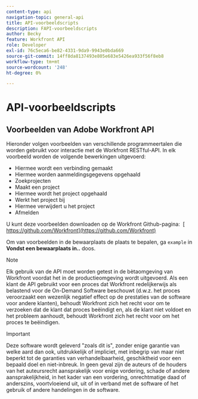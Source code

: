 ```yaml
---
content-type: api
navigation-topic: general-api
title: API-voorbeeldscripts
description: FAPI-voorbeeldscripts
author: Becky
feature: Workfront API
role: Developer
exl-id: 76c5eca6-be82-4331-9da9-9943e0bda669
source-git-commit: 14ff8da8137493e805e683e5426ea933f56f8eb8
workflow-type: tm+mt
source-wordcount: '248'
ht-degree: 0%

---
```



# API-voorbeeldscripts

## Voorbeelden van Adobe Workfront API

Hieronder volgen voorbeelden van verschillende programmeertalen die worden gebruikt voor interactie met de Workfront RESTful-API. In elk voorbeeld worden de volgende bewerkingen uitgevoerd:

* Hiermee wordt een verbinding gemaakt
* Hiermee worden aanmeldingsgegevens opgehaald
* Zoekprojecten
* Maakt een project
* Hiermee wordt het project opgehaald
* Werkt het project bij
* Hiermee verwijdert u het project
* Afmelden

U kunt deze voorbeelden downloaden op de Workfront Github-pagina:  [&#x200B; https://github.com/Workfront](https://github.com/Workfront)

Om van voorbeelden in de bewaarplaats de plaats te bepalen, ga `example` in **Vondst een bewaarplaats in..** doos.

>[!NOTE]
>
>Elk gebruik van de API moet worden getest in de bètaomgeving van Workfront voordat het in de productieomgeving wordt uitgevoerd. Als een klant de API gebruikt voor een proces dat Workfront redelijkerwijs als belastend voor de On-Demand Software beschouwt (d.w.z. het proces veroorzaakt een wezenlijk negatief effect op de prestaties van de software voor andere klanten), behoudt Workfront zich het recht voor om te verzoeken dat de klant dat proces beëindigt en, als de klant niet voldoet en het probleem aanhoudt, behoudt Workfront zich het recht voor om het proces te beëindigen.

>[!IMPORTANT]
>
>Deze software wordt geleverd &quot;zoals dit is&quot;, zonder enige garantie van welke aard dan ook, uitdrukkelijk of impliciet, met inbegrip van maar niet beperkt tot de garanties van verhandelbaarheid, geschiktheid voor een bepaald doel en niet-inbreuk. In geen geval zijn de auteurs of de houders van het auteursrecht aansprakelijk voor enige vordering, schade of andere aansprakelijkheid, in het kader van een vordering, onrechtmatige daad of anderszins, voortvloeiend uit, uit of in verband met de software of het gebruik of andere handelingen in de software.
